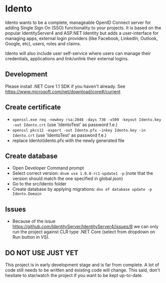 # Idento

Idento wants to be a complete, manageable OpenID Connect server for adding Single Sign On (SSO) functionality to your projects. It is based on the popular IdentityServer4 and ASP.NET Identity but adds a user-interface for managing apps, external login providers (like Facebook, LinkedIn, Outlook, Google, etc), users, roles and claims.

Idento will also include user self-service where users can manage their credentials, applications and link/unlink their external logins.

## Development

Please install .NET Core 1.1 SDK if you haven't already. See https://www.microsoft.com/net/download/core#/current

## Create certificate

- `openssl.exe req -newkey rsa:2048 -days 730 -x509 -keyout Idento.key -out Idento.crt` (use 'IdentoTest' as password f.e.)
- `openssl pkcs12 -export -out Idento.pfx -inkey Idento.key -in Idento.crt` (use 'IdentoTest' as password f.e.)
- replace Idento\Idento.pfx with the newly generated file

## Create database

- Open Developer Command prompt
- Select correct version: `dnvm use 1.0.0-rc1-update1 -p` (note that the version should match the one specified in global.json)
- Go to the src/Idento folder
- Create database by applying migrations: `dnx ef database update -p Idento.Domain`

## Issues

- Because of the issue https://github.com/IdentityServer/IdentityServer4/issues/8 we can only run the project against CLR type .NET Core (select from dropdown on Run button in VS).

## DO NOT USE JUST YET

This project is in early development stage and is far from complete. A lot of code still needs to be written and existing code will change. This said, don't hesitate to star/watch the project if you want to be kept up-to-date.
